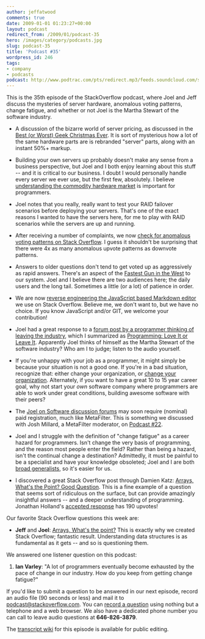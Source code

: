 ```yaml
---
author: jeffatwood
comments: true
date: 2009-01-01 01:23:27+00:00
layout: podcast
redirect_from: /2009/01/podcast-35
hero: /images/category/podcasts.jpg
slug: podcast-35
title: 'Podcast #35'
wordpress_id: 246
tags:
- company
- podcasts
podcast: http://www.podtrac.com/pts/redirect.mp3/feeds.soundcloud.com/stream/220593516-stack-exchange-stack-overflow-podcast-episode-35.mp3
---
```


This is the 35th episode of the StackOverflow podcast, where Joel and Jeff discuss the mysteries of server hardware, anomalous voting patterns, change fatigue, and whether or not Joel is the Martha Stewart of the software industry.






  * A discussion of the bizarre world of server pricing, as discussed in the [Best (or Worst) Geek Christmas Ever](http://www.codinghorror.com/blog/archives/001200.html). It is sort of mysterious how a lot of the same hardware parts are is rebranded "server" parts, along with an instant 50%+ markup.


  * Building your own servers up probably doesn't make any sense from a business perspective, but Joel and I both enjoy learning about this stuff -- and it is critical to our business. I doubt I would personally handle every server we ever use, but the first few, absolutely. I believe [understanding the commodity hardware market](http://www.codinghorror.com/blog/archives/000814.html) is important for programmers.  



  * Joel notes that you really, really want to test your RAID failover scenarios before deploying your servers. That's one of the exact reasons I wanted to have the servers here, for me to play with RAID scenarios while the servers are up and running.


  * After receiving a number of complaints, we now [check for anomalous voting patterns on Stack Overflow](http://blog.stackoverflow.com/2008/12/vote-fraud-and-you/). I guess it shouldn't be surprising that there were 4x as many anomalous upvote patterns as downvote patterns.


  * Answers to older questions don't tend to get voted up as aggressively as rapid answers. There's an aspect of the [Fastest Gun in the West](http://stackoverflow.com/questions/56103/fastest-gun-in-the-west-problem-closed) to our system. Joel and I believe there are two audiences here; the daily users and the long tail. Sometimes a little (or a lot) of patience in order.


  * We are now [reverse engineering the JavaScript based Markdown editor](http://blog.stackoverflow.com/2008/12/reverse-engineering-the-wmd-editor/) we use on Stack Overflow. Believe me, we don't want to, but we have no choice. If you know JavaScript and/or GIT, we welcome your contribution!


  * Joel had a great response to a [forum post by a programmer thinking of leaving the industry](http://discuss.joelonsoftware.com/default.asp?joel.3.718003.14), which I summarized as [Programming: Love It or Leave It](http://www.codinghorror.com/blog/archives/001202.html). Apparently Joel thinks of himself as the Martha Stewart of the software industry? Who am I to judge; listen to the audio yourself.


  * If you're unhappy with your job as a programmer, it might simply be because your situation is not a good one. If you're in a bad situation, recognize that: either change your organization, or [change your organization](http://www.codinghorror.com/blog/archives/000689.html). Alternately, if you want to have a great 10 to 15 year career goal, why not start your _own_ software company where programmers are able to work under great conditions, building awesome software with their peers?


  * The [Joel on Software discussion forums](http://discuss.joelonsoftware.com/?joel) may soon require (nominal) paid registration, much like MetaFilter. This is something we discussed with Josh Millard, a MetaFilter moderator, on [Podcast #22](http://blog.stackoverflow.com/2008/09/podcast-22/).


  * Joel and I struggle with the definition of "change fatigue" as a career hazard for programmers. Isn't change the very basis of programming, and the reason most people enter the field? Rather than being a hazard, isn't the continual change a destination? Admittedly, it must be painful to be a specialist and have your knowledge obsoleted; Joel and I are both [broad generalists](http://www.codinghorror.com/blog/archives/000711.html), so it's easier for us.


  * I discovered a great Stack Overflow post through Damien Katz: [Arrays, What's the Point? Good Question](http://damienkatz.net/2008/12/arrays_whats_the_point_good_qu.html). This is a fine example of a question that seems sort of ridiculous on the surface, but can provide amazingly insightful answers -- and a deeper understanding of programming. Jonathan Holland's [accepted response](http://stackoverflow.com/questions/392397/arrays-whats-the-point#392426) has 190 upvotes!




Our favorite Stack Overflow questions this week are:






  * **Jeff** and **Joel**: [Arrays, What's the point?](http://stackoverflow.com/questions/392397/arrays-whats-the-point) This is exactly why we created Stack Overflow; fantastic result. Understanding data structures is as fundamental as it gets -- and so is questioning them.  





We answered one listener question on this podcast:






  1. **Ian Varley**: "A lot of programmers eventually become exhausted by the pace of change in our industry. How do you keep from getting change fatigue?"





If you'd like to submit a question to be answered in our next episode, record an audio file (90 seconds or less) and mail it to [podcast@stackoverflow.com](mailto:podcast@stackoverflow.com). You can [record a question](http://blog.stackoverflow.com/index.php/2008/05/recording-podcast-questions-using-our-telephone/) using nothing but a telephone and a web browser. We also have a dedicated phone number you can call to leave audio questions at **646-826-3879**.






The [transcript wiki](https://stackoverflow.fogbugz.com/default.asp?pg=pgWiki&command=view&ixWikiPage=29014) for this episode is available for public editing.



